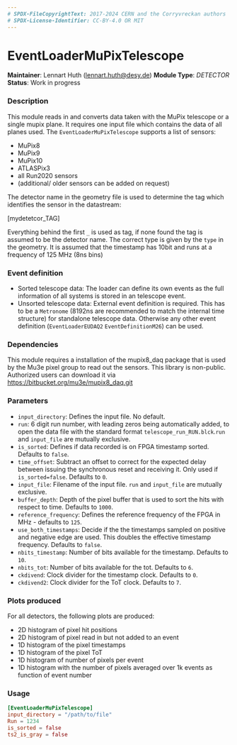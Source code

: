 ```yaml
---
# SPDX-FileCopyrightText: 2017-2024 CERN and the Corryvreckan authors
# SPDX-License-Identifier: CC-BY-4.0 OR MIT
---
```


# EventLoaderMuPixTelescope

**Maintainer**: Lennart Huth (<lennart.huth@desy.de>)
**Module Type**: *DETECTOR*
**Status**: Work in progress

### Description

This module reads in and converts data taken with the MuPix telescope or a single mupix plane.
It requires one input file which contains the data of all planes used.
The `EventLoaderMuPixTelescope` supports a list of sensors:

* MuPix8
* MuPix9
* MuPix10
* ATLASPix3
* all Run2020 sensors
* (additional/ older sensors can be added on request)

The detector name in the geometry file is used to determine the tag which identifies the sensor in the datastream:

[mydetetcor_TAG]

Everything behind the first `_` is used as tag, if none found the tag is assumed to be the detector name.
The correct type is given by the `type` in the geometry.
It is assumed that the timestamp has 10bit and runs at a frequency of 125 MHz (8ns bins)

### Event definition

* Sorted telescope data: The loader can define its own events as the full
information of all systems is stored in an telescope event.
* Unsorted telescope data: External event definition is required. This has to
be a `Metronome` (8192ns are recommended
to match the internal time structure) for standalone telescope data. Otherwise
any other event definition (`EventLoaderEUDAQ2` `EventDefinitionM26`) can be used.

### Dependencies

This module requires a installation of the mupix8_daq package that is used by the Mu3e pixel group to read out the sensors. This library is non-public. Authorized users can download it via https://bitbucket.org/mu3e/mupix8_daq.git

### Parameters

* `input_directory`: Defines the input file. No default.
* `run`: 6 digit run number, with leading zeros being automatically added, to
open the data file with the standard format `telescope_run_RUN.blck`.`run` and
`input_file` are mutually exclusive.
* `is_sorted`: Defines if data recorded is on FPGA timestamp sorted. Defaults to `false`.
* `time_offset`: Subtract an offset to correct for the expected delay between
issuing the synchronous reset and receiving it. Only used if
`is_sorted=false`. Defaults to `0`.
* `input_file`: Filename of the input file. `run` and `input_file` are mutually exclusive.
* `buffer_depth`: Depth of the pixel buffer that is used to sort the hits with
respect to time. Defaults to `1000`.
* `reference_frequency`: Defines the reference frequency of the FPGA in MHz - defaults to `125`.
* `use_both_timestamps`: Decide if the the timestamps sampled on positive and
negative edge are used. This doubles the effective timestamp
frequency. Defaults to `false`.
* `nbits_timestamp`: Number of bits available for the timestamp. Defaults to `10`.
* `nbits_tot`: Number of bits available for the tot. Defaults to `6`.
* `ckdivend`: Clock divider for the timestamp clock. Defaults to `0`.
* `ckdivend2`: Clock divider for the ToT clock. Defaults to `7`.

### Plots produced

For all detectors, the following plots are produced:

* 2D histogram of pixel hit positions
* 2D histogram of pixel read in but not added to an event
* 1D histogram of the pixel timestamps
* 1D histogram of the pixel ToT
* 1D histogram of number of pixels per event
* 1D histogram with the number of pixels averaged over 1k events as function of event number

### Usage

```toml
[EventLoaderMuPixTelescope]
input_directory = "/path/to/file"
Run = 1234
is_sorted = false
ts2_is_gray = false

```

